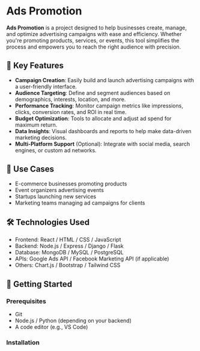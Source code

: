 # Ads Promotion

**Ads Promotion** is a project designed to help businesses create, manage, and optimize advertising campaigns with ease and efficiency. Whether you're promoting products, services, or events, this tool simplifies the process and empowers you to reach the right audience with precision.

## 🚀 Key Features

- **Campaign Creation**: Easily build and launch advertising campaigns with a user-friendly interface.
- **Audience Targeting**: Define and segment audiences based on demographics, interests, location, and more.
- **Performance Tracking**: Monitor campaign metrics like impressions, clicks, conversion rates, and ROI in real time.
- **Budget Optimization**: Tools to allocate and adjust ad spend for maximum return.
- **Data Insights**: Visual dashboards and reports to help make data-driven marketing decisions.
- **Multi-Platform Support** (Optional): Integrate with social media, search engines, or custom ad networks.

## 📌 Use Cases

- E-commerce businesses promoting products
- Event organizers advertising events
- Startups launching new services
- Marketing teams managing ad campaigns for clients

## 🛠️ Technologies Used

- Frontend: React / HTML / CSS / JavaScript
- Backend: Node.js / Express / Django / Flask
- Database: MongoDB / MySQL / PostgreSQL
- APIs: Google Ads API / Facebook Marketing API (if applicable)
- Others: Chart.js / Bootstrap / Tailwind CSS

## 🧰 Getting Started

### Prerequisites

- Git
- Node.js / Python (depending on your backend)
- A code editor (e.g., VS Code)

### Installation

```bash
